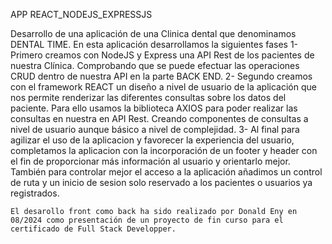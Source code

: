 APP REACT_NODEJS_EXPRESSJS

Desarrollo de una aplicación de una Clinica dental que denominamos DENTAL TIME.
En esta aplicación desarrollamos la siguientes fases
1- Primero creamos con NodeJS y Express una API Rest de los pacientes de nuestra Clínica.
    Comprobando que se puede efectuar las operaciones CRUD dentro de nuestra API en la parte BACK END.
2- Segundo creamos con el framework REACT un diseño a nivel de usuario de la aplicación que nos permite renderizar las diferentes consultas sobre 
    los datos del paciente.
    Para ello usamos la biblioteca AXIOS para poder realizar las consultas en nuestra en API Rest. Creando componentes de consultas a nivel de usuario aunque básico a nivel de complejidad.
3- Al final para agilizar el uso de la aplicacion y favorecer la experiencia del usuario, completamos la aplicacion con la incorporación de 
    un footer y header con el fin de proporcionar más información al usuario y orientarlo mejor.
    También para controlar mejor el acceso a la aplicación añadimos un control de ruta y un inicio de sesion solo reservado a los pacientes o usuarios ya registrados.


    El desarollo front como back ha sido realizado por Donald Eny en 08/2024 como presentación de un proyecto de fin curso para el certificado de Full Stack Developper.